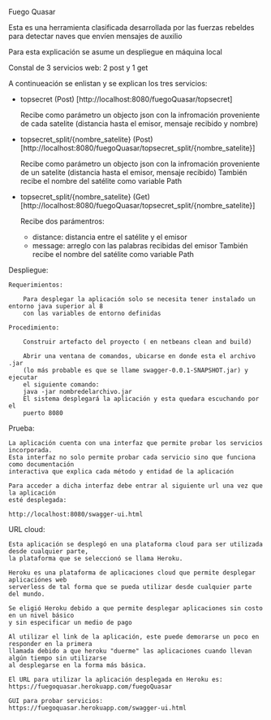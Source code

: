 Fuego Quasar

Esta es una herramienta clasificada desarrollada por las fuerzas rebeldes para detectar naves que envíen mensajes de auxilio

Para esta explicación se asume un despliegue en máquina local


Constal de 3 servicios web: 2 post y 1 get

A continueación se enlistan y se explican los tres servicios:

* topsecret (Post) [http://localhost:8080/fuegoQuasar/topsecret]

	Recibe como parámetro un objecto json con la infromación proveniente de cada satelite (distancia hasta el emisor, mensaje recibido y nombre)

* topsecret_split/{nombre_satelite} (Post) [http://localhost:8080/fuegoQuasar/topsecret_split/{nombre_satelite}]

	Recibe como parámetro un objecto json con la infromación proveniente de un satelite (distancia hasta el emisor, mensaje recibido)
	También recibe el nombre del satélite como variable Path

* topsecret_split/{nombre_satelite} (Get) [http://localhost:8080/fuegoQuasar/topsecret_split/{nombre_satelite}]

	Recibe dos parámentros:
	 - distance: distancia entre el satélite y el emisor
	 - message: arreglo con las palabras recibidas del emisor
	También recibe el nombre del satélite como variable Path




Despliegue:
	
	Requerimientos:

		Para desplegar la aplicación solo se necesita tener instalado un entorno java superior al 8 
		con las variables de entorno definidas

	Procedimiento:
	
		Construir artefacto del proyecto ( en netbeans clean and build)

		Abrir una ventana de comandos, ubicarse en donde esta el archivo .jar 
		(lo más probable es que se llame swagger-0.0.1-SNAPSHOT.jar) y ejecutar
		el siguiente comando: 
		java -jar nombredelarchivo.jar
		El sistema desplegará la aplicación y esta quedara escuchando por el 
		puerto 8080


Prueba:

	La aplicación cuenta con una interfaz que permite probar los servicios incorporada.
	Esta interfaz no solo permite probar cada servicio sino que funciona como documentación
	interactiva que explica cada método y entidad de la aplicación

	Para acceder a dicha interfaz debe entrar al siguiente url una vez que la aplicación 
	esté desplegada:

	http://localhost:8080/swagger-ui.html


URL cloud:

	Esta aplicación se desplegó en una plataforma cloud para ser utilizada desde cualquier parte,
	la plataforma que se seleccionó se llama Heroku.

	Heroku es una plataforma de aplicaciones cloud que permite desplegar aplicaciónes web 
	serverless de tal forma que se pueda utilizar desde cualquier parte del mundo.

	Se eligió Heroku debido a que permite desplegar aplicaciones sin costo en un nivel básico
	y sin especificar un medio de pago

	Al utilizar el link de la aplicación, este puede demorarse un poco en responder en la primera
	llamada debido a que heroku "duerme" las aplicaciones cuando llevan algún tiempo sin utilizarse
	al desplegarse en la forma más básica.

	El URL para utilizar la aplicación desplegada en Heroku es:
	https://fuegoquasar.herokuapp.com/fuegoQuasar
	
	GUI para probar servicios:
	https://fuegoquasar.herokuapp.com/swagger-ui.html
